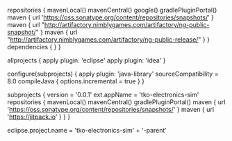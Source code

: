 repositories {
		mavenLocal()
		mavenCentral()
		google()
		gradlePluginPortal()
		maven { url 'https://oss.sonatype.org/content/repositories/snapshots/' }
		maven { url "http://artifactory.nimblygames.com/artifactory/ng-public-snapshot/" }
		maven { url "http://artifactory.nimblygames.com/artifactory/ng-public-release/" }
	}
	dependencies {
	}
}

allprojects {
	apply plugin: 'eclipse'
	apply plugin: 'idea'
}

configure(subprojects) {
	apply plugin: 'java-library'
	sourceCompatibility = 8.0
	compileJava {
		options.incremental = true
	}
}

subprojects {
	version = '0.0.1'
	ext.appName = 'tko-electronics-sim'
	repositories {
		mavenLocal()
		mavenCentral()
		gradlePluginPortal()
		maven { url 'https://oss.sonatype.org/content/repositories/snapshots/' }
		maven { url 'https://jitpack.io' }
	}
}

eclipse.project.name = 'tko-electronics-sim' + '-parent'

<!---
valcabs/valcabs is a ✨ special ✨ repository because its `README.md` (this file) appears on your GitHub profile.
You can click the Preview link to take a look at your changes.
--->
